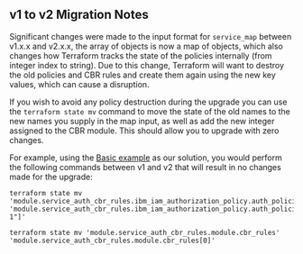 ## v1 to v2 Migration Notes

Significant changes were made to the input format for `service_map` between v1.x.x and v2.x.x, the array of objects is now a map of objects, which also changes how Terraform tracks the state of the policies internally (from integer index to string). Due to this change, Terraform will want to destroy the old policies and CBR rules and create them again using the new key values, which can cause a disruption.

If you wish to avoid any policy destruction during the upgrade you can use the `terraform state mv` command to move the state of the old names to the new names you supply in the map input, as well as add the new integer assigned to the CBR module. This should allow you to upgrade with zero changes.

For example, using the [Basic example](./examples/basic) as our solution, you would perform the following commands between v1 and v2 that will result in no changes made for the upgrade:
```
terraform state mv 'module.service_auth_cbr_rules.ibm_iam_authorization_policy.auth_policies[0]' 'module.service_auth_cbr_rules.ibm_iam_authorization_policy.auth_policies["test-1"]'

terraform state mv 'module.service_auth_cbr_rules.module.cbr_rules' 'module.service_auth_cbr_rules.module.cbr_rules[0]'
```
